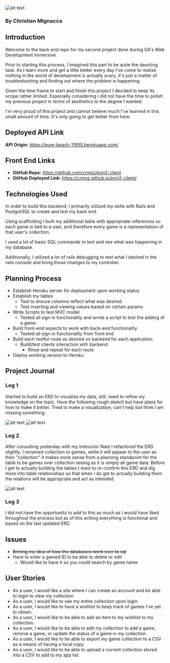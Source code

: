 ![alt text](https://i.imgur.com/szMPKHP.png "Migz Collectibles Logo")
### By Christian Mignacca

## Introduction

Welcome to the back end repo for my second project done during GA's Web Development Immersive.

Prior to starting this process, I imagined this part to be quite the daunting task.  As I learn more and get a little better every day I've come to realize nothing in the world of development is actually scary, it's just a matter of troubleshooting and finding out where the problem is happening.

Given the time frame to start and finish this project I decided to keep its scope rather limited.  Especially considering I did not have the time to polish my previous project in terms of aesthetics to the degree I wanted.

I'm very proud of this project and cannot believe much I've learned in this small amount of time.  It's only going to get better from here.

## Deployed API Link

**API Origin:** https://pure-beach-11955.herokuapp.com/

## Front End Links

- **GitHub Repo:** https://github.com/cmigz/proj2-client
- **GitHub Deployed Link:** https://cmigz.github.io/proj2-client/

## Technologies Used

In order to build this backend, I primarily utilized my skills with Rails and PostgreSQL to create and test my back end.

Using scaffolding I built my additional table with appropriate references so each game is tied to a user, and therefore every game is a representation of that user's collection.

I used a lot of basic SQL commands to test and see what was happening in my database.

Additionally, I utilized a lot of rails debugging to test what I desired in the rails console and bring those changes to my controller.

## Planning Process

- Establish Heroku server for deployment upon working status
- Establish my tables
  - Test to ensure columns reflect what was desired
  - Test inserting and viewing values based on certain params
- Write Scripts to test MVC model
  - Tested all sign in functionality and wrote a script to test the adding of a game.
- Build front-end aspects to work with back-end functionality
  - Tested all sign in functionality from front end
- Build each restful route as desired on backend for each application
  - Build/test clients interaction with backend
    - Rinse and repeat for each route
- Deploy working version to Heroku

## Project Journal

### Log 1

Started to build an ERD to visualize my data, still, need to refine my knowledge on the topic.  Have the following rough sketch but have plans for how to make it better. Tried to make a visualization, can't help but think I am missing something.


![alt text](http://i.imgur.com/oEYMh4b.jpg "ERD Proto")
![alt text](http://i.imgur.com/2IgGptC.png "Data Visualization V1")

### Log 2

After consulting yesterday with my instructor Nate I refactored the ERD slightly.  I renamed collection to games, while it will appear to the user as their "collection" it makes more sense from a planning standpoint for the table to be games over collection seeing as it is simply all game data. Before I get to actually building the tables I want to re-confirm this ERD and dig more into table relationships so that when I do get to actually building them the relations will be appropriate and act as intended.

![alt text](http://i.imgur.com/ZwTkgL8.jpg "ERD Proto")

### Log 3

I did not have the opportunity to add to this as much as I would have liked throughout the process but as of this writing everything is functional and based on the last updated ERD.

## Issues

- ~~Brining my idea of how the databases work over to sql~~
- Have to enter a gamed ID to be able to delete or edit
  - Would like to have it so you could search by game name

## User Stories

- As a user, I would like a site where I can create an account and be able to login to view my collection
- As a user, I would like to see my entire collection upon login.
- As a user, I would like to have a wishlist to keep track of games I've yet to obtain.
- As a user, I would like to be able to add an item to my wishlist to my collection.
- As a user, I would like to be able to edit my collection to add a game, remove a game, or update the status of a game in my collection.
- As a user, I would like to be able to export my game collection to a CSV as a means of having a local copy.
- As a user, I would like to be able to upload a current collection stored into a CSV to add to my app list.

